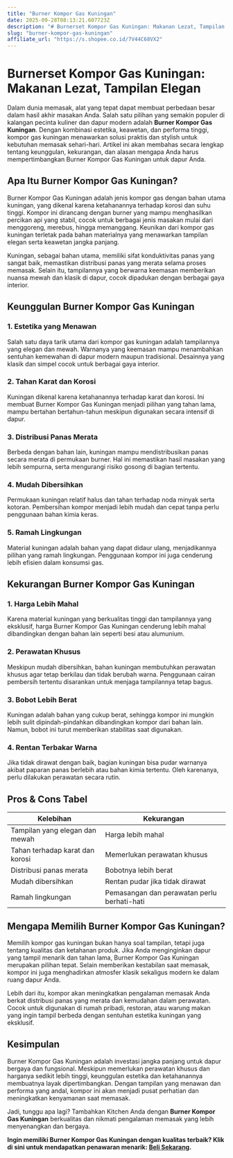 ```yaml
---
title: "Burner Kompor Gas Kuningan"
date: 2025-09-28T08:13:21.607723Z
description: "# Burnerset Kompor Gas Kuningan: Makanan Lezat, Tampilan Elegan..."
slug: "burner-kompor-gas-kuningan"
affiliate_url: "https://s.shopee.co.id/7V44C68VX2"
---
```

# Burnerset Kompor Gas Kuningan: Makanan Lezat, Tampilan Elegan

Dalam dunia memasak, alat yang tepat dapat membuat perbedaan besar dalam hasil akhir masakan Anda. Salah satu pilihan yang semakin populer di kalangan pecinta kuliner dan dapur modern adalah **Burner Kompor Gas Kuningan**. Dengan kombinasi estetika, keawetan, dan performa tinggi, kompor gas kuningan menawarkan solusi praktis dan stylish untuk kebutuhan memasak sehari-hari. Artikel ini akan membahas secara lengkap tentang keunggulan, kekurangan, dan alasan mengapa Anda harus mempertimbangkan Burner Kompor Gas Kuningan untuk dapur Anda.

## Apa Itu Burner Kompor Gas Kuningan?

Burner Kompor Gas Kuningan adalah jenis kompor gas dengan bahan utama kuningan, yang dikenal karena ketahanannya terhadap korosi dan suhu tinggi. Kompor ini dirancang dengan burner yang mampu menghasilkan percikan api yang stabil, cocok untuk berbagai jenis masakan mulai dari menggoreng, merebus, hingga memanggang. Keunikan dari kompor gas kuningan terletak pada bahan materialnya yang menawarkan tampilan elegan serta keawetan jangka panjang.

Kuningan, sebagai bahan utama, memiliki sifat konduktivitas panas yang sangat baik, memastikan distribusi panas yang merata selama proses memasak. Selain itu, tampilannya yang berwarna keemasan memberikan nuansa mewah dan klasik di dapur, cocok dipadukan dengan berbagai gaya interior.

## Keunggulan Burner Kompor Gas Kuningan

### 1. Estetika yang Menawan

Salah satu daya tarik utama dari kompor gas kuningan adalah tampilannya yang elegan dan mewah. Warnanya yang keemasan mampu menambahkan sentuhan kemewahan di dapur modern maupun tradisional. Desainnya yang klasik dan simpel cocok untuk berbagai gaya interior.

### 2. Tahan Karat dan Korosi

Kuningan dikenal karena ketahanannya terhadap karat dan korosi. Ini membuat Burner Kompor Gas Kuningan menjadi pilihan yang tahan lama, mampu bertahan bertahun-tahun meskipun digunakan secara intensif di dapur.

### 3. Distribusi Panas Merata

Berbeda dengan bahan lain, kuningan mampu mendistribusikan panas secara merata di permukaan burner. Hal ini memastikan hasil masakan yang lebih sempurna, serta mengurangi risiko gosong di bagian tertentu.

### 4. Mudah Dibersihkan

Permukaan kuningan relatif halus dan tahan terhadap noda minyak serta kotoran. Pembersihan kompor menjadi lebih mudah dan cepat tanpa perlu penggunaan bahan kimia keras.

### 5. Ramah Lingkungan

Material kuningan adalah bahan yang dapat didaur ulang, menjadikannya pilihan yang ramah lingkungan. Penggunaan kompor ini juga cenderung lebih efisien dalam konsumsi gas.

## Kekurangan Burner Kompor Gas Kuningan

### 1. Harga Lebih Mahal

Karena material kuningan yang berkualitas tinggi dan tampilannya yang eksklusif, harga Burner Kompor Gas Kuningan cenderung lebih mahal dibandingkan dengan bahan lain seperti besi atau alumunium.

### 2. Perawatan Khusus

Meskipun mudah dibersihkan, bahan kuningan membutuhkan perawatan khusus agar tetap berkilau dan tidak berubah warna. Penggunaan cairan pembersih tertentu disarankan untuk menjaga tampilannya tetap bagus.

### 3. Bobot Lebih Berat

Kuningan adalah bahan yang cukup berat, sehingga kompor ini mungkin lebih sulit dipindah-pindahkan dibandingkan kompor dari bahan lain. Namun, bobot ini turut memberikan stabilitas saat digunakan.

### 4. Rentan Terbakar Warna

Jika tidak dirawat dengan baik, bagian kuningan bisa pudar warnanya akibat paparan panas berlebih atau bahan kimia tertentu. Oleh karenanya, perlu dilakukan perawatan secara rutin.

## Pros & Cons Tabel

| Kelebihan                              | Kekurangan                               |
|----------------------------------------|------------------------------------------|
| Tampilan yang elegan dan mewah       | Harga lebih mahal                      |
| Tahan terhadap karat dan korosi     | Memerlukan perawatan khusus           |
| Distribusi panas merata              | Bobotnya lebih berat                  |
| Mudah dibersihkan                     | Rentan pudar jika tidak dirawat       |
| Ramah lingkungan                     | Pemasangan dan perawatan perlu berhati-hati |

## Mengapa Memilih Burner Kompor Gas Kuningan?

Memilih kompor gas kuningan bukan hanya soal tampilan, tetapi juga tentang kualitas dan ketahanan produk. Jika Anda menginginkan dapur yang tampil menarik dan tahan lama, Burner Kompor Gas Kuningan merupakan pilihan tepat. Selain memberikan kestabilan saat memasak, kompor ini juga menghadirkan atmosfer klasik sekaligus modern ke dalam ruang dapur Anda.

Lebih dari itu, kompor akan meningkatkan pengalaman memasak Anda berkat distribusi panas yang merata dan kemudahan dalam perawatan. Cocok untuk digunakan di rumah pribadi, restoran, atau warung makan yang ingin tampil berbeda dengan sentuhan estetika kuningan yang eksklusif.

## Kesimpulan

Burner Kompor Gas Kuningan adalah investasi jangka panjang untuk dapur bergaya dan fungsional. Meskipun memerlukan perawatan khusus dan harganya sedikit lebih tinggi, keunggulan estetika dan ketahanannya membuatnya layak dipertimbangkan. Dengan tampilan yang menawan dan performa yang andal, kompor ini akan menjadi pusat perhatian dan meningkatkan kenyamanan saat memasak.

Jadi, tunggu apa lagi? Tambahkan Kitchen Anda dengan **Burner Kompor Gas Kuningan** berkualitas dan nikmati pengalaman memasak yang lebih menyenangkan dan bergaya.

**Ingin memiliki Burner Kompor Gas Kuningan dengan kualitas terbaik? Klik di sini untuk mendapatkan penawaran menarik: [Beli Sekarang](https://s.shopee.co.id/7V44C68VX2).**